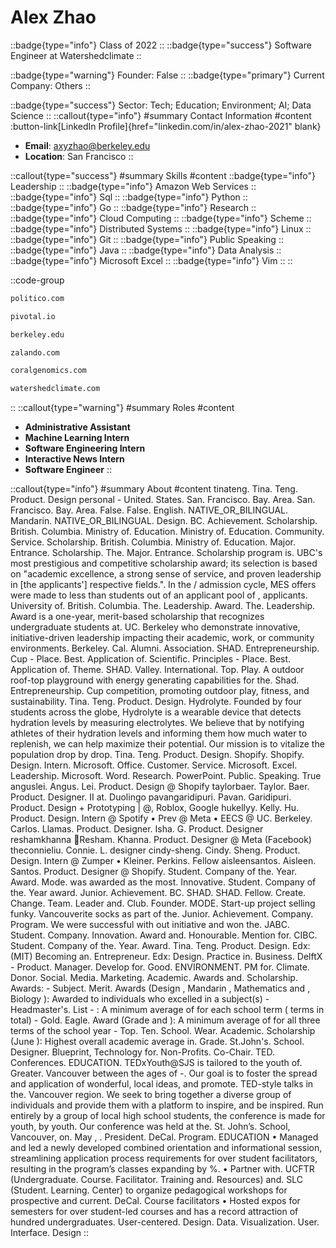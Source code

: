 # Alex Zhao
::badge{type="info"}
Class of 2022
::
::badge{type="success"}
Software Engineer at Watershedclimate
::

::badge{type="warning"}
Founder: False
::
::badge{type="primary"}
Current Company: Others
::

::badge{type="success"}
Sector: Tech; Education; Environment; AI; Data Science
::
::callout{type="info"}
#summary
Contact Information
#content
:button-link[LinkedIn Profile]{href="linkedin.com/in/alex-zhao-2021" blank}
- **Email**: axyzhao@berkeley.edu
- **Location**: San Francisco
::

::callout{type="success"}
#summary
Skills
#content
::badge{type="info"}
Leadership
::
::badge{type="info"}
Amazon Web Services
::
::badge{type="info"}
Sql
::
::badge{type="info"}
Python
::
::badge{type="info"}
Go
::
::badge{type="info"}
Research
::
::badge{type="info"}
Cloud Computing
::
::badge{type="info"}
Scheme
::
::badge{type="info"}
Distributed Systems
::
::badge{type="info"}
Linux
::
::badge{type="info"}
Git
::
::badge{type="info"}
Public Speaking
::
::badge{type="info"}
Java
::
::badge{type="info"}
Data Analysis
::
::badge{type="info"}
Microsoft Excel
::
::badge{type="info"}
Vim
::
::

::code-group
```bash [POLITICO]
politico.com
```
```bash [Pivotal]
pivotal.io
```
```bash [UC Berkeley]
berkeley.edu
```
```bash [Zalando SE]
zalando.com
```
```bash [Coral Genomics]
coralgenomics.com
```
```bash [Watershedclimate]
watershedclimate.com
```
::
::callout{type="warning"}
#summary
Roles
#content
- **Administrative Assistant**
- **Machine Learning Intern**
- **Software Engineering Intern**
- **Interactive News Intern**
- **Software Engineer**
::

::callout{type="info"}
#summary
About
#content
tinateng. Tina. Teng. Product. Design personal - United. States. San. Francisco. Bay. Area. San. Francisco. Bay. Area. False. False. English. NATIVE_OR_BILINGUAL. Mandarin. NATIVE_OR_BILINGUAL. Design. BC. Achievement. Scholarship. British. Columbia. Ministry of. Education. Ministry of. Education. Community. Service. Scholarship. British. Columbia. Ministry of. Education. Major. Entrance. Scholarship. The. Major. Entrance. Scholarship program is. UBC's most prestigious and competitive scholarship award; its selection is based on "academic excellence, a strong sense of service, and proven leadership in [the applicants'] respective fields.". In the / admission cycle, MES offers were made to less than students out of an applicant pool of , applicants. University of. British. Columbia. The. Leadership. Award. The. Leadership. Award is a one-year, merit-based scholarship that recognizes undergraduate students at. UC. Berkeley who demonstrate innovative, initiative-driven leadership impacting their academic, work, or community environments. Berkeley. Cal. Alumni. Association. SHAD. Entrepreneurship. Cup - Place. Best. Application of. Scientific. Principles - Place. Best. Application of. Theme. SHAD. Valley. International. Top. Play. A outdoor roof-top playground with energy generating capabilities for the. Shad. Entrepreneurship. Cup competition, promoting outdoor play, fitness, and sustainability. Tina. Teng. Product. Design. Hydrolyte. Founded by four students across the globe, Hydrolyte is a wearable device that detects hydration levels by measuring electrolytes. We believe that by notifying athletes of their hydration levels and informing them how much water to replenish, we can help maximize their potential. Our mission is to vitalize the population drop by drop. Tina. Teng. Product. Design. Shopify. Shopify. Design. Intern. Microsoft. Office. Customer. Service. Microsoft. Excel. Leadership. Microsoft. Word. Research. PowerPoint. Public. Speaking. True anguslei. Angus. Lei. Product. Design @ Shopify taylorbaer. Taylor. Baer. Product. Designer. II at. Duolingo pavangaridipuri. Pavan. Garidipuri. Product. Design + Prototyping | @, Roblox, Google hukellyy. Kelly. Hu. Product. Design. Intern @ Spotify • Prev @ Meta • EECS @ UC. Berkeley. Carlos. Llamas. Product. Designer. Isha. G. Product. Designer reshamkhanna 🌱Resham. Khanna. Product. Designer @ Meta (Facebook) theconnieliu. Connie. L. designer cindy-sheng. Cindy. Sheng. Product. Design. Intern @ Zumper • Kleiner. Perkins. Fellow aisleensantos. Aisleen. Santos. Product. Designer @ Shopify. Student. Company of the. Year. Award. Mode. was awarded as the most. Innovative. Student. Company of the. Year award. Junior. Achievement. BC. SHAD. SHAD. Fellow. Create. Change. Team. Leader and. Club. Founder. MODE. Start-up project selling funky. Vancouverite socks as part of the. Junior. Achievement. Company. Program. We were successful with out initiative and won the. JABC. Student. Company. Innovation. Award and. Honourable. Mention for. CIBC. Student. Company of the. Year. Award. Tina. Teng. Product. Design. Edx: (MIT) Becoming an. Entrepreneur. Edx: Design. Practice in. Business. DelftX - Product. Manager. Develop for. Good. ENVIRONMENT. PM for. Climate. Donor. Social. Media. Marketing. Academic. Awards and. Scholarship. Awards: - Subject. Merit. Awards (Design , Mandarin , Mathematics and , Biology ): Awarded to individuals who excelled in a subject(s) - Headmaster's. List - : A minimum average of for each school term ( terms in total) - Gold. Eagle. Award (Grade and ): A minimum average of for all three terms of the school year - Top. Ten. School. Wear. Academic. Scholarship (June ): Highest overall academic average in. Grade. St.John's. School. Designer. Blueprint, Technology for. Non-Profits. Co-Chair. TED. Conferences. EDUCATION. TEDxYouth@SJS is tailored to the youth of. Greater. Vancouver between the ages of -. Our goal is to foster the spread and application of wonderful, local ideas, and promote. TED-style talks in the. Vancouver region. We seek to bring together a diverse group of individuals and provide them with a platform to inspire, and be inspired. Run entirely by a group of local high school students, the conference is made for youth, by youth. Our conference was held at the. St. John’s. School, Vancouver, on. May , . President. DeCal. Program. EDUCATION • Managed and led a newly developed combined orientation and informational session, streamlining application process requirements for over student facilitators, resulting in the program’s classes expanding by %. • Partner with. UCFTR (Undergraduate. Course. Facilitator. Training and. Resources) and. SLC (Student. Learning. Center) to organize pedagogical workshops for prospective and current. DeCal. Course facilitators • Hosted expos for semesters for over student-led courses and has a record attraction of hundred undergraduates. User-centered. Design. Data. Visualization. User. Interface. Design
::
